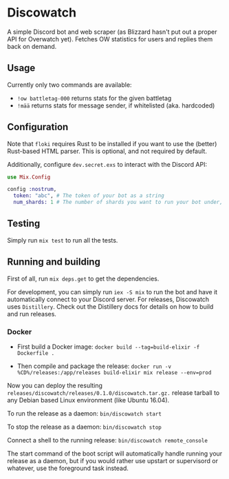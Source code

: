 # Discowatch
A simple Discord bot and web scraper (as Blizzard hasn't put out a proper API for
Overwatch yet). Fetches OW statistics for users and replies them back on demand.

## Usage
Currently only two commands are available:

- `!ow battletag-000` returns stats for the given battletag
- `!mää` returns stats for message sender, if whitelisted (aka. hardcoded)


## Configuration
Note that `floki` requires Rust to be installed if you want to use the (better)
Rust-based HTML parser. This is optional, and not required by default.

Additionally, configure `dev.secret.exs` to interact with the Discord API:

```elixir
use Mix.Config

config :nostrum,
  token: "abc", # The token of your bot as a string
  num_shards: 1 # The number of shards you want to run your bot under, or :auto.
```

## Testing
Simply run `mix test` to run all the tests.

## Running and building
First of all, run `mix deps.get` to get the dependencies.

For development, you can simply run `iex -S mix` to run the bot and have it
automatically connect to your Discord server. For releases, Discowatch uses
`Distillery`. Check out the Distillery docs for details on how to build and
run releases.

### Docker

- First build a Docker image: 
`docker build --tag=build-elixir -f Dockerfile .`

- Then compile and package the release: 
`docker run -v %CD%/releases:/app/releases build-elixir mix release --env=prod`

Now you can deploy the resulting `releases/discowatch/releases/0.1.0/discowatch.tar.gz.`
release tarball to any Debian based Linux environment (like Ubuntu 16.04). 

To run the release as a daemon: `bin/discowatch start`

To stop the release as a daemon: `bin/discowatch stop`

Connect a shell to the running release: `bin/discowatch remote_console`

The start command of the boot script will automatically handle running your 
release as a daemon, but if you would rather use upstart or supervisord or 
whatever, use the foreground task instead.